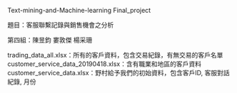 Text-mining-and-Machine-learning Final_project

題目：客服聯繫記錄與銷售機會之分析

第四組：陳昱鈞 婁敦傑 楊采珊

trading_data_all.xlsx：所有的客戶資料，包含交易紀錄，有無交易的客戶名單
customer_service_data_20190418.xlsx：含有職業和地區的客戶資料
customer_service_data.xlsx：野村給予我們的初始資料，包含客戶ID, 客服對話紀錄, 月份
